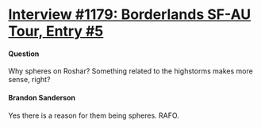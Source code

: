 # [Interview #1179: Borderlands SF-AU Tour, Entry #5](https://www.theoryland.com/intvmain.php?i=1179#5)

#### Question

Why spheres on Roshar? Something related to the highstorms makes more sense, right?

#### Brandon Sanderson

Yes there is a reason for them being spheres. RAFO.

